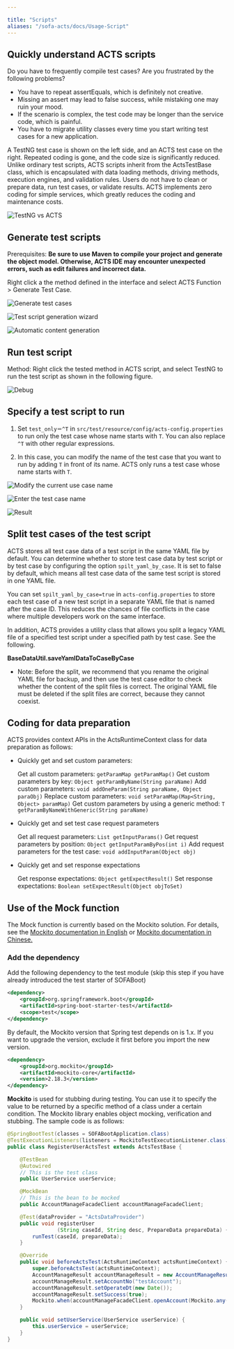 ```yaml
---

title: "Scripts"
aliases: "/sofa-acts/docs/Usage-Script"
---
```


## Quickly understand ACTS scripts

Do you have to frequently compile test cases? Are you frustrated by the following problems?

* You have to repeat assertEquals, which is definitely not creative.
* Missing an assert may lead to false success, while mistaking one may ruin your mood.
* If the scenario is complex, the test code may be longer than the service code, which is painful.
* You have to migrate utility classes every time you start writing test cases for a new application.

A TestNG test case is shown on the left side, and an ACTS test case on the right. Repeated coding is gone, and the code size is significantly reduced. Unlike ordinary test scripts, ACTS scripts inherit from the ActsTestBase class, which is encapsulated with data loading methods, driving methods, execution engines, and validation rules. Users do not have to clean or prepare data, run test cases, or validate results. ACTS implements zero coding for simple services, which greatly reduces the coding and maintenance costs.

![TestNG vs ACTS](testng-vs-acts.png)

## Generate test scripts

Prerequisites: __Be sure to use Maven to compile your project and generate the object model. Otherwise, ACTS IDE may encounter unexpected errors, such as edit failures and incorrect data.__

Right click a the method defined in the interface and select ACTS Function > Generate Test Case.

![Generate test cases](generate-test-case.png)

![Test script generation wizard](test-script-generation.png)

![Automatic content generation](generated-data.png)

## Run test script

Method: Right click the tested method in ACTS script, and select TestNG to run the test script as shown in the following figure.

![Debug](debug.png)

## Specify a test script to run

1. Set `test_only＝^T` in `src/test/resource/config/acts-config.properties` to run only the test case whose name starts with `T`. You can also replace `^T` with other regular expressions.

2. In this case, you can modify the name of the test case that you want to run by adding `T` in front of its name. ACTS only runs a test case whose name starts with `T`.

![Modify the current use case name](change-case-name.png)

![Enter the test case name](enter-case-name.png)

![Result](result.png)

## Split test cases of the test script

ACTS stores all test case data of a test script in the same YAML file by default. You can determine whether to store test case data by test script or by test case by configuring the option `spilt_yaml_by_case`.
It is set to false by default, which means all test case data of the same test script is stored in one YAML file.

You can set `spilt_yaml_by_case=true` in `acts-config.properties` to store each test case of a new test script in a separate YAML file that is named after the case ID. This reduces the chances of file conflicts in the case where multiple developers work on the same interface.

In addition, ACTS provides a utility class that allows you split a legacy YAML file of a specified test script under a specified path by test case. See the following.

  __BaseDataUtil.saveYamlDataToCaseByCase__

* Note: Before the split, we recommend that you rename the original YAML file for backup, and then use the test case editor to check whether the content of the split files is correct. The original YAML file must be deleted if the split files are correct, because they cannot coexist.

## Coding for data preparation

ACTS provides context APIs in the ActsRuntimeContext class for data preparation as follows:

+ Quickly get and set custom parameters:

   Get all custom parameters: `getParamMap getParamMap()`
Get custom parameters by key: `Object getParamByName(String paraName)`
Add custom parameters: `void addOneParam(String paraName, Object paraObj)`
Replace custom parameters: `void setParamMap(Map<String, Object> paramMap)`
Get custom parameters by using a generic method: `T getParamByNameWithGeneric(String paraName)`

+ Quickly get and set test case request parameters

   Get all request parameters: `List getInputParams()`
Get request parameters by position: `Object getInputParamByPos(int i)`
Add request parameters for the test case: `void addInputParam(Object obj)`

+ Quickly get and set response expectations

   Get response expectations: `Object getExpectResult()`
Set response expectations: `Boolean setExpectResult(Object objToSet)`

## Use of the Mock function

The Mock function is currently based on the Mockito solution. For details, see the [Mockito documentation in English](https://static.javadoc.io/org.mockito/mockito-core/2.18.3/org/mockito/Mockito.html) or [Mockito documentation in Chinese.](https://github.com/hehonghui/mockito-doc-zh)

### Add the dependency

Add the following dependency to the test module (skip this step if you have already introduced the test starter of SOFABoot)

```xml
<dependency>
    <groupId>org.springframework.boot</groupId>
    <artifactId>spring-boot-starter-test</artifactId>
    <scope>test</scope>
</dependency>
```

By default, the Mockito version that Spring test depends on is 1.x. If you want to upgrade the version, exclude it first before you import the new version.

```xml
<dependency>
    <groupId>org.mockito</groupId>
    <artifactId>mockito-core</artifactId>
    <version>2.18.3</version>
</dependency>
```

__Mockito__ is used for stubbing during testing. You can use it to specify the value to be returned by a specific method of a class under a certain condition. The Mockito library enables object mocking, verification and stubbing. The sample code is as follows:

```java
@SpringBootTest(classes = SOFABootApplication.class)
@TestExecutionListeners(listeners = MockitoTestExecutionListener.class)
public class RegisterUserActsTest extends ActsTestBase {

    @TestBean
    @Autowired
    // This is the test class
    public UserService userService;

    @MockBean
    // This is the bean to be mocked
    public AccountManageFacadeClient accountManageFacadeClient;

    @Test(dataProvider = "ActsDataProvider")
    public void registerUser
                (String caseId, String desc, PrepareData prepareData) {
        runTest(caseId, prepareData);
    }

    @Override
    public void beforeActsTest(ActsRuntimeContext actsRuntimeContext) {
        super.beforeActsTest(actsRuntimeContext);
        AccountManageResult accountManageResult = new AccountManageResult();
        accountManageResult.setAccountNo("testAccount");
        accountManageResult.setOperateDt(new Date());
        accountManageResult.setSuccess(true);
        Mockito.when(accountManageFacadeClient.openAccount(Mockito.any(NormalOpenAccountRequest.class))).thenReturn(accountManageResult);
    }

    public void setUserService(UserService userService) {
        this.userService = userService;
    }
}
```


